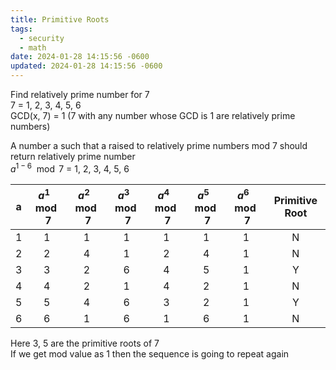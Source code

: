 ```yaml
---
title: Primitive Roots
tags:
  - security
  - math
date: 2024-01-28 14:15:56 -0600
updated: 2024-01-28 14:15:56 -0600
---
```


Find relatively prime number for 7  
7 = 1, 2, 3, 4, 5, 6  
GCD(x, 7) = 1 (7 with any number whose GCD is 1 are relatively prime numbers)

A number a such that a raised to relatively prime numbers mod 7 should return relatively prime number  
$a^{1-6} \mod 7$ = 1, 2, 3, 4, 5, 6

| a   | $a^1 \mod 7$ | $a^2 \mod 7$ | $a^3 \mod 7$ | $a^4 \mod 7$ | $a^5 \mod 7$ | $a^6 \mod 7$ | Primitive Root |
| --- | :----------: | :----------: | :----------: | :----------: | :----------: | :----------: | :------------: |
| 1   |      1       |      1       |      1       |      1       |      1       |      1       |       N        |
| 2   |      2       |      4       |      1       |      2       |      4       |      1       |       N        |
| 3   |      3       |      2       |      6       |      4       |      5       |      1       |       Y        |
| 4   |      4       |      2       |      1       |      4       |      2       |      1       |       N        |
| 5   |      5       |      4       |      6       |      3       |      2       |      1       |       Y        |
| 6   |      6       |      1       |      6       |      1       |      6       |      1       |       N        |

Here 3, 5 are the primitive roots of 7  
If we get mod value as 1 then the sequence is going to repeat again
